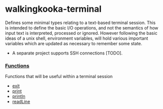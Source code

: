 # walkingkooka-terminal

Defines some minimal types relating to a text-based terminal session. This is intended to define the basic I/O
operations,
and not the semantics of how input text is interpreted, processed or ignored. However following the basic ideas of a
unix shell, environment variables, will hold various important variables which are updated as necessary to remember some
state.

- A separate project supports SSH connections [TODO].

### [Functions](https://github.com/mP1/walkingkooka-tree/blob/master/src/main/java/walkingkooka/tree/expression/function/ExpressionFunction.java)

Functions that will be useful within a terminal session

- [exit](https://github.com/mP1/walkingkooka-terminal/tree/master/src/main/java/walkingkooka/terminal/expression/function/TerminalExpressionFunctionExit.java)
- [print](https://github.com/mP1/walkingkooka-terminal/tree/master/src/main/java/walkingkooka/terminal/expression/function/TerminalExpressionFunctionPrint.java)
- [println](https://github.com/mP1/walkingkooka-terminal/tree/master/src/main/java/walkingkooka/terminal/expression/function/TerminalExpressionFunctionPrintln.java)
- [readLine](https://github.com/mP1/walkingkooka-terminal/tree/master/src/main/java/walkingkooka/terminal/expression/function/TerminalExpressionFunctionReadLine.java)
